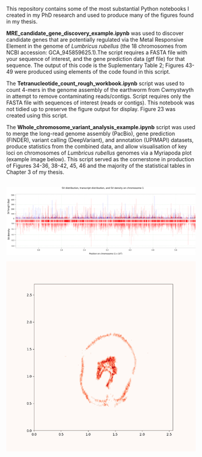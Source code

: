 This repository contains some of the most substantial Python notebooks I created in my PhD research and used to produce many of the figures found in my thesis. 

**MRE_candidate_gene_discovery_example.ipynb** was used to discover candidate genes that are potentially regulated via the Metal Responsive Element in the genome of *Lumbricus rubellus* (the 18 chromosomes from NCBI accession: GCA_945859625.1).The script requires a FASTA file with your sequence of interest, and the gene prediction data (gtf file) for that sequence. The output of this code is the Suplementary Table 2; Figures 43-49 were produced using elements of the code found in this script.

The **Tetranucleotide_count_rough_workbook.ipynb** script was used to count 4-mers in the genome assembly of the earthworm from Cwmystwyth in attempt to remove contaminating reads/contigs. Script requires only the FASTA file with sequences of interest (reads or contigs). This notebook was not tidied up to preserve the figure output for display. Figure 23 was created using this script.

The **Whole_chromosome_variant_analysis_example.ipynb** script was used to merge the long-read genome assembly (PacBio), gene prediction (FINDER), variant calling (DeepVariant), and annotation (UPIMAPI) datasets, produce statistics from the combined data, and allow visualisation of key loci on chromosomes of *Lumbricus rubellus* genomes via a Myriapoda plot (example image below). This script served as the cornerstone in production of Figures 34-36, 38-42, 45, 46 and the majority of the statistical tables in Chapter 3 of my thesis.
<br />
<br />

![Screenshot](Chromosome_1_DinasPowys_vs_Cwmystwyth.png)

![Animation](Cwmystwyth_gut_208Pb_gradient.gif)
